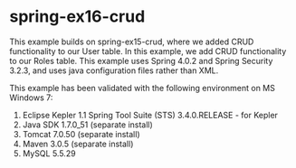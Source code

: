 spring-ex16-crud
======================

This example builds on spring-ex15-crud, where we added CRUD functionality to our User table. In this example, we add CRUD functionality to our Roles table.  This example uses Spring 4.0.2 and Spring Security 3.2.3, and uses java configuration files rather than XML.

This example has been validated with the following environment on MS Windows 7:

1. Eclipse Kepler
   1.1 Spring Tool Suite (STS) 3.4.0.RELEASE - for Kepler
2. Java SDK 1.7.0_51 (separate install)
3. Tomcat 7.0.50 (separate install)
4. Maven 3.0.5 (separate install)
5. MySQL 5.5.29
